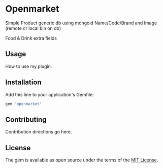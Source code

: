 # Openmarket

Simple Product generic db using mongoid
Name/Code/Brand and Image (remote or local bin on db)

Food & Drink extra fields

## Usage

How to use my plugin.

## Installation

Add this line to your application's Gemfile:

```ruby
gem "openmarket"
```

## Contributing

Contribution directions go here.

## License

The gem is available as open source under the terms of the [MIT License](https://opensource.org/licenses/MIT).
